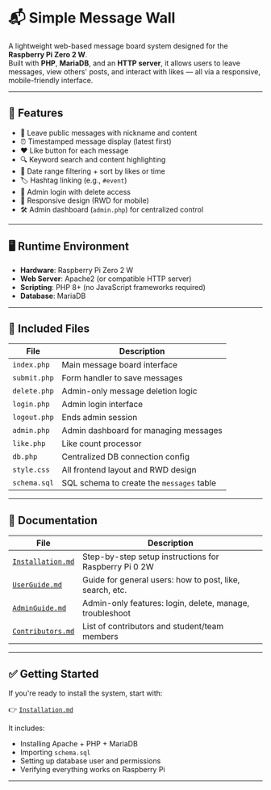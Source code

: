 # 📬 Simple Message Wall

A lightweight web-based message board system designed for the **Raspberry Pi Zero 2 W**.  
Built with **PHP**, **MariaDB**, and an **HTTP server**, it allows users to leave messages, view others' posts, and interact with likes — all via a responsive, mobile-friendly interface.

---

## 🌟 Features

- 📝 Leave public messages with nickname and content  
- ⏰ Timestamped message display (latest first)  
- ❤️ Like button for each message  
- 🔍 Keyword search and content highlighting  
- 📅 Date range filtering + sort by likes or time  
- 🏷️ Hashtag linking (e.g., `#event`)  
- 🔐 Admin login with delete access  
- 📱 Responsive design (RWD for mobile)  
- 🛠️ Admin dashboard (`admin.php`) for centralized control  

---

## 🖥️ Runtime Environment

- **Hardware**: Raspberry Pi Zero 2 W  
- **Web Server**: Apache2 (or compatible HTTP server)  
- **Scripting**: PHP 8+ (no JavaScript frameworks required)  
- **Database**: MariaDB  

---

## 📂 Included Files

| File             | Description                                 |
|------------------|---------------------------------------------|
| `index.php`      | Main message board interface                |
| `submit.php`     | Form handler to save messages               |
| `delete.php`     | Admin-only message deletion logic           |
| `login.php`      | Admin login interface                       |
| `logout.php`     | Ends admin session                          |
| `admin.php`      | Admin dashboard for managing messages       |
| `like.php`       | Like count processor                        |
| `db.php`         | Centralized DB connection config            |
| `style.css`      | All frontend layout and RWD design          |
| `schema.sql`     | SQL schema to create the `messages` table   |

---

## 📄 Documentation

| File                          | Description                                                  |
|-------------------------------|--------------------------------------------------------------|
| [`Installation.md`](Installation.md) | Step-by-step setup instructions for Raspberry Pi 0 2W      |
| [`UserGuide.md`](UserGuide.md)       | Guide for general users: how to post, like, search, etc.   |
| [`AdminGuide.md`](AdminGuide.md)     | Admin-only features: login, delete, manage, troubleshoot   |
| [`Contributors.md`](Contributors.md) | List of contributors and student/team members              |

---

## ✅ Getting Started

If you're ready to install the system, start with:

👉 [`Installation.md`](Installation.md)

It includes:
- Installing Apache + PHP + MariaDB
- Importing `schema.sql`
- Setting up database user and permissions
- Verifying everything works on Raspberry Pi

---


